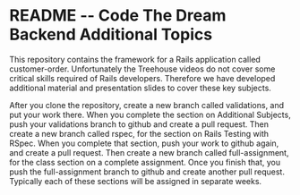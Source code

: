 # README -- Code The Dream Backend Additional Topics

This repository contains the framework for a Rails application called customer-order. Unfortunately the Treehouse videos do not cover some critical
skills required of Rails developers.  Therefore we have developed additional material and presentation slides to cover these key subjects.

After you clone the repository, create a new branch called validations, and put your work there.  When you complete the section on Additional Subjects,
push your validations branch to github and create a pull request.  Then create a new branch called rspec, for the section on Rails Testing with RSpec.
When you complete that section, push your work to github again, and create a pull request.  Then create a new branch called full-assignment, for the
class section on a complete assignment.  Once you finish that, you push the full-assignment branch to github and create another pull request.  Typically each
of these sections will be assigned in separate weeks.
